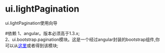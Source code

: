 <style>
a{
    color:blue;
}
</style>
# ui.lightPagination
ui.lightPagination使用向导

#依赖
1、angular。版本必须高于1.3.x;<br>
2、ui.bootstrap.pagination模块。这是一个经过angular封装的bootstrap组件,你可以从<a href="https://angular-ui.github.io/bootstrap/#/pagination">这里</a>或者得到该模块;
